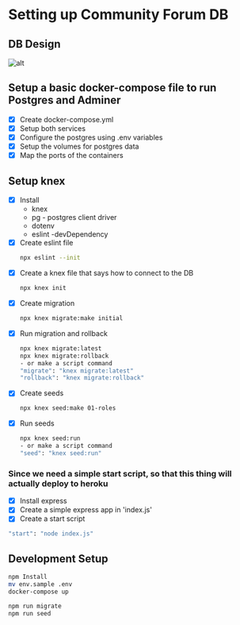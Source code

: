 # Setting up Community Forum DB

## DB Design
![alt](https://lucid.app/publicSegments/view/f62e0b57-e59b-4e86-b970-65b0f290d9b0/image.png)

## Setup a basic docker-compose file to run Postgres and Adminer
* [x] Create docker-compose.yml
* [x] Setup both services
* [x] Configure the postgres using .env variables 
* [x] Setup the volumes for postgres data
* [x] Map the ports of the containers

## Setup knex
* [x] Install
  * knex
  * pg - postgres client driver
  * dotenv
  * eslint -devDependency
* [x] Create eslint file
  ```sh
  npx eslint --init
  ```
* [x] Create a knex file that says how to connect to the DB
  ```sh
  npx knex init
  ```
* [x] Create migration
  ```sh
  npx knex migrate:make initial
  ```
* [x] Run migration and rollback
  ```sh
  npx knex migrate:latest
  npx knex migrate:rollback
  - or make a script command
  "migrate": "knex migrate:latest"
  "rollback": "knex migrate:rollback"
  ```
* [x] Create seeds
  ```sh
  npx knex seed:make 01-roles
  ```
* [x] Run seeds
  ```sh
  npx knex seed:run
  - or make a script command
  "seed": "knex seed:run"

### Since we need a simple start script, so that this thing will actually deploy to heroku

* [x] Install express
* [x] Create a simple express app in 'index.js'
* [x] Create a start script
```sh
"start": "node index.js"
```

## Development Setup

```sh
npm Install
mv env.sample .env
docker-compose up

npm run migrate
npm run seed
```
